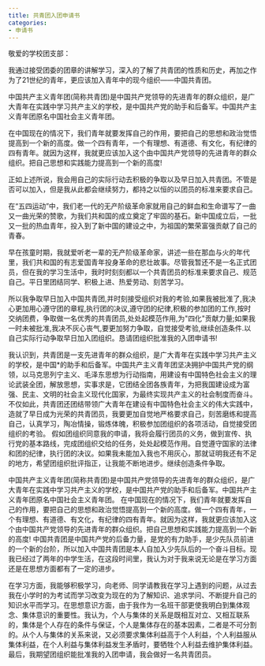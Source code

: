```yaml
---
title: 共青团入团申请书
categories:
- 申请书
---
```

敬爱的学校团支部：

我通过接受团委的团章的讲解学习，深入的了解了共青团的性质和历史，再加之作为了21世纪的青年，更应该加入青年中的现今组织——中国共青团。

中国共产主义青年团(简称共青团)是中国共产党领导的先进青年的群众组织，是广大青年在实践中学习共产主义的学校，是中国共产党的助手和后备军。中国共产主义青年团原名中国社会主义青年团。

在中国现在的情况下，我们青年就要发挥自己的作用，要把自己的思想和政治觉悟提高到一个新的高度。做一个四有青年，一个有理想、有道德、有文化，有纪律的四有青年。就因为这样，我就更应该加入这个由中国共产党领导的先进青年的群众组织。把自己思想和实践能力提高到一个新的高度!

正如上述所说，我会用自己的实际行动去积极的争取以及早日加入共青团。不管是否可以加入，但是我从此都会继续努力，都持之以恒的以团员的标准来要求自己。

在“五四运动”中，我们老一代的无产阶级革命家就用自己的鲜血和生命谱写了一曲又一曲光荣的赞歌，为我们共和国的成立奠定了牢固的基石。新中国成立后，一批又一批的热血青年，投入到了新中国的建设之中，为祖国的繁荣富强贡献了自己的青春。

早在孩童时期，我就爱听老一辈的无产阶级革命家，讲述一些在那血与火的年代里，我们共和国的有志爱国青年投身革命的悲壮故事。尽管我暂还不是一名正式团员，但在我的学习生活中，我时时刻刻都以一个共青团员的标准来要求自己、规范自己。平日里团结同学、积极上进、热爱劳动、刻苦学习。

所以我争取早日加入中国共青团,并时刻接受组织对我的考验,如果我被批准了,我决心更加用心遵守团的章程,执行团的决议,遵守团的纪律,积极的参加团的工作,按时交纳团费，争取做一名优秀的共青团员,处处起模范作用,为"四化"贡献力量;如果我一时未被批准,我决不灰心丧气,要更加努力争取，自觉接受考验,继续创造条件.以自己实际行动争取早日加入团组织。恳请团组织批准我的入团申请书!

我认识到，共青团是一支先进青年的群众组织，是广大青年在实践中学习共产主义的学校，是中国*的助手和后备军。中国共产主义青年团坚决拥护中国共产党的纲领，以马克思列宁主义、毛泽东思想为行动指南，用建设有中国特色社会主义的理论武装全团，解放思想，实事求是，它团结全团各族青年，为把我国建设成为富强、民主、文明的社会主义现代化国家，为最终实现共产主义的社会制度而奋斗。不仅如此，共青团还团结带领广大青年在建设有中国特色社会主义的伟大实践中，造就了早日成为光荣的共青团员，我要更加自觉地严格要求自己，刻苦磨练和提高自己，认真学习，陶冶情操，锻炼体魄，积极参加团组织的各项活动，自觉接受团组织的考验。 假如团组织同意我的申请，我将会履行团员的义务，做到宣传、执行党的基本路线，完成团组织交给的任务，处处起模范作用。自觉遵守国家的法律和团的纪律，执行团的决议。如果我未能加入我也不用灰心，那就证明我还有不足的地方，希望团组织批评指正，让我能不断地进步。继续创造条件争取。

中国共产主义青年团(简称共青团)是中国共产党领导的先进青年的群众组织，是广大青年在实践中学习共产主义的学校，是中国共产党的助手和后备军。中国共产主义青年团原名中国社会主义青年团。 在中国现在的情况下，我们青年就要发挥自己的作用，要把自己的思想和政治觉悟提高到一个新的高度。做一个四有青年，一个有理想、有道德、有文化，有纪律的四有青年。就因为这样，我就更应该加入这个由中国共产党领导的先进青年的群众组织。把自己思想和实践能力提高到一个新的高度! 中国共青团是中国共产党的后备力量，是党的有力助手，是少先队员前进的一个新的台阶，所以加入中国共青团是本人自加入少先队后的一个奋斗目标。现我已经过了两年的中学生活，在这段时间里，我认为对于我来说无论是在学习方面还是在思想方面都有了一定的进步。

在学习方面，我能够积极学习，向老师、同学请教我在学习上遇到的问题，从过去我在小学时的为考试而学习改变为现在的为了解知识、追求学问、不断提升自己的知识水平而学习。在思想意识方面，由于我作为一名班干部更使我明白到集体观念、集体意识的重要性。我认为，个人与集体的关系是既相互对立、又相互联系的，集体是个人存在的条件与保证，个人是集体存在的基本因素，二者是不可分割的。从个人与集体的关系来说，又必须要求集体利益高于个人利益，个人利益服从集体利益，在个人利益与集体利益发生矛盾时，要牺牲个人利益去维护集体利益。
最后，我期望团组织能批准我的入团申请，我会做好一名共青团员。